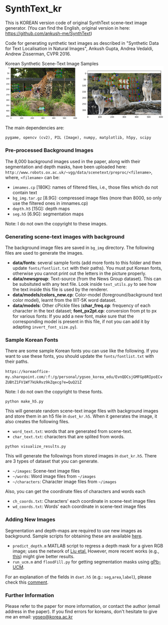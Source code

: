 # SynthText_kr

This is KOREAN version code of original SynthText scene-text image generator.
(You can find the English, original version in here: https://github.com/ankush-me/SynthText)

Code for generating synthetic text images as described in "Synthetic Data for Text Localisation in Natural Images", Ankush Gupta, Andrea Vedaldi, Andrew Zisserman, CVPR 2016.

Korean Synthetic Scene-Text Image Samples 
![Synthetic Scene-Text Samples](sample.png "Synthetic Samples")

The main dependencies are:
```
pygame, opencv (cv2), PIL (Image), numpy, matplotlib, h5py, scipy
```
### Pre-processed Background Images

The 8,000 background images used in the paper, along with their segmentation and depth masks, have been uploaded here:
`http://www.robots.ox.ac.uk/~vgg/data/scenetext/preproc/<filename>`, where, `<filename>` can be:

- `imnames.cp` [180K]: names of filtered files, i.e., those files which do not contain text
- `bg_img.tar.gz` [8.9G]: compressed image files (more than 8000, so only use the filtered ones in imnames.cp)
- `depth.h5` [15G]: depth maps
- `seg.h5` [6.9G]: segmentation maps

Note: I do not own the copyright to these images.

### Generating scene-text images with background

The background image files are saved in `bg_img` directory. The following files are used to generate the images.
  - **data/fonts**: several sample fonts (add more fonts to this folder and then update `fonts/fontlist.txt` with their paths). You must put Korean fonts, otherwise you cannot print out the letters in the picture properly.
  - **data/newsgroup**: Text-source (from the News Group dataset). This can be subsituted with any text file. Look inside `text_utils.py` to see how the text inside this file is used by the renderer.
  - **data/models/colors_new.cp**: Color-model (foreground/background text color model), learnt from the IIIT-5K word dataset.
  - **data/models**: Other cPickle files (**char\_freq.cp**: frequency of each character in the text dataset; **font\_px2pt.cp**: conversion from pt to px for various fonts: If you add a new font, make sure that the corresponding model is present in this file, if not you can add it by adapting `invert_font_size.py`).

### Sample Korean Fonts

There are some sample Korean fonts you can use like the following. If you want to use these fonts, you should update the `fonts/fontlist.txt` with their paths.

`https://koreaoffice-my.sharepoint.com/:f:/g/personal/ygseo_korea_edu/EvnQDCsjGMFGp8RIpoECvZUBtZ1FV1Wf7kUkRvz9kZqecg?e=QuQ21Z`

Note: I do not own the copyright to these fonts.

```
python make_h5.py
```

This will generate random scene-text image files with background images and store them in an h5 file in `dset_kr.h5`. When it generates the image, it also creates the following files.
 - `word_text.txt`: words that are generated from scene-text.
 - `char_text.txt`: characters that are splited from words.

```
python visualize_results.py
```

This will generate the followings from stored images in `dset_kr.h5`. There are 3 types of dataset that you can generate.
- `~/images`: Scene-text image files
- `~/words`: Word image files from `~/images`               
- `~/characters`: Character image files from `~/images`

Also, you can get the coordinate files of characters and words each
- `ch_coords.txt`: Characters' each coordinate in scene-text image files
- `wd_coords.txt`: Words' each coordinate in scene-text image files

### Adding New Images
Segmentation and depth-maps are required to use new images as background. Sample scripts for obtaining these are available [here](https://github.com/ankush-me/SynthText/tree/master/prep_scripts).

* `predict_depth.m` MATLAB script to regress a depth mask for a given RGB image; uses the network of [Liu etal.](https://bitbucket.org/fayao/dcnf-fcsp/) However, more recent works (e.g., [this](https://github.com/iro-cp/FCRN-DepthPrediction)) might give better results.
* `run_ucm.m` and `floodFill.py` for getting segmentation masks using [gPb-UCM](https://github.com/jponttuset/mcg).

For an explanation of the fields in `dset.h5` (e.g.: `seg`,`area`,`label`), please check this [comment](https://github.com/ankush-me/SynthText/issues/5#issuecomment-274490044).

### Further Information
Please refer to the paper for more information, or contact the author (email address in the paper).
If you find errors for koreans, don't hesitate to give me an email: ygseo@korea.ac.kr
